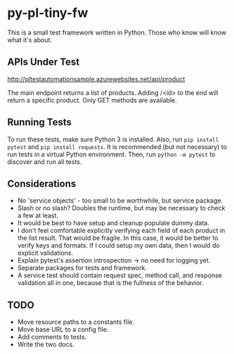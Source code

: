 py-pl-tiny-fw
=============

This is a small test framework written in Python.
Those who know will know what it's about.


APIs Under Test
---------------
http://pltestautomationsample.azurewebsites.net/api/product

The main endpoint returns a list of products.
Adding /\<id\> to the end will return a specific product.
Only GET methods are available.


Running Tests
-------------

To run these tests, make sure Python 3 is installed.
Also, run `pip install pytest` and `pip install requests`.
It is recommended (but not necessary) to run tests in a virtual Python environment.
Then, run `python -m pytest` to discover and run all tests.


Considerations
--------------
* No 'service objects' - too small to be worthwhile, but service package.
* Slash or no slash? Doubles the runtime, but may be necessary to check
  a few at least.
* It would be best to have setup and cleanup populate dummy data.
* I don't feel comfortable explicitly verifying each field of each
  product in the list result. That would be fragile. In this case, it
  would be better to verify keys and formats. If I could setup my own
  data, then I would do explicit validations.
* Explain pytest's assertion introspection -> no need for logging yet.
* Separate packages for tests and framework.
* A service test should contain request spec, method call, and response
  validation all in one, because that is the fullness of the behavior.


TODO
----
* Move resource paths to a constants file.
* Move base URL to a config file.
* Add comments to tests.
* Write the two docs.